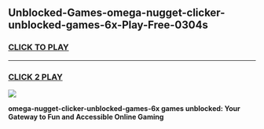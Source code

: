 
## Unblocked-Games-omega-nugget-clicker-unblocked-games-6x-Play-Free-0304s
<h3>
<a href="https://premium76.site?title=omega-nugget-clicker-unblocked-games-6x&ref=22A">CLICK TO PLAY</a></h3>
<hr>

<h3>
<a href="https://premium76.site?title=omega-nugget-clicker-unblocked-games-6x&ref=22A">CLICK 2 PLAY</a>
  
</h3>

<a href="https://premium76.site?title=omega-nugget-clicker-unblocked-games-6x&ref=22A"><img src="https://clearcache.store/games.png"></a>


**omega-nugget-clicker-unblocked-games-6x games unblocked: Your Gateway to Fun and Accessible Online Gaming**

